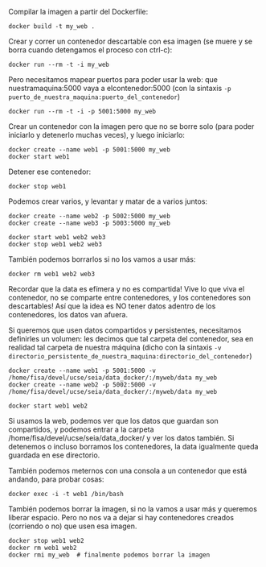 Compilar la imagen a partir del Dockerfile:

```
docker build -t my_web . 
```

Crear y correr un contenedor descartable con esa imagen (se muere y se borra cuando detengamos el proceso con ctrl-c):

```
docker run --rm -t -i my_web
```

Pero necesitamos mapear puertos para poder usar la web: que nuestramaquina:5000 vaya a elcontenedor:5000 (con la sintaxis `-p puerto_de_nuestra_maquina:puerto_del_contenedor`)

```
docker run --rm -t -i -p 5001:5000 my_web
```

Crear un contenedor con la imagen pero que no se borre solo (para poder iniciarlo y detenerlo muchas veces), y luego iniciarlo:

```
docker create --name web1 -p 5001:5000 my_web
docker start web1
```

Detener ese contenedor:

```
docker stop web1
```

Podemos crear varios, y levantar y matar de a varios juntos:

```
docker create --name web2 -p 5002:5000 my_web
docker create --name web3 -p 5003:5000 my_web

docker start web1 web2 web3
docker stop web1 web2 web3
```

También podemos borrarlos si no los vamos a usar más:

```
docker rm web1 web2 web3
```

Recordar que la data es efímera y no es compartida! Vive lo que viva el contenedor, no se comparte entre contenedores, y los contenedores son descartables! 
Así que la idea es NO tener datos adentro de los contenedores, los datos van afuera.

Si queremos que usen datos compartidos y persistentes, necesitamos definirles un volumen: les decimos que tal carpeta del contenedor, sea en realidad tal carpeta de nuestra máquina (dicho con la sintaxis `-v directorio_persistente_de_nuestra_maquina:directorio_del_contenedor`)

```
docker create --name web1 -p 5001:5000 -v /home/fisa/devel/ucse/seia/data_docker/:/myweb/data my_web
docker create --name web2 -p 5002:5000 -v /home/fisa/devel/ucse/seia/data_docker/:/myweb/data my_web

docker start web1 web2
```

Si usamos la web, podemos ver que los datos que guardan son compartidos, y podemos entrar a la carpeta /home/fisa/devel/ucse/seia/data_docker/ y ver los datos también.
Si detenemos o incluso borramos los contenedores, la data igualmente queda guardada en ese directorio.

También podemos meternos con una consola a un contenedor que está andando, para probar cosas:

```
docker exec -i -t web1 /bin/bash
```

También podemos borrar la imagen, si no la vamos a usar más y queremos liberar espacio. Pero no nos va a dejar si hay contenedores creados (corriendo o no) que usen esa imagen.

```
docker stop web1 web2
docker rm web1 web2
docker rmi my_web  # finalmente podemos borrar la imagen
```
